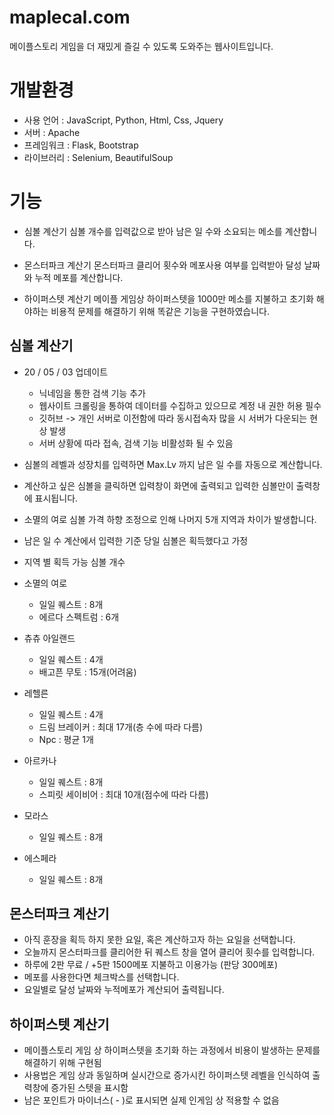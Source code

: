 # maplecal.com
메이플스토리 게임을 더 재밌게 즐길 수 있도록 도와주는 웹사이트입니다.

# 개발환경
* 사용 언어 : JavaScript, Python, Html, Css, Jquery
* 서버 : Apache
* 프레임워크 : Flask, Bootstrap
* 라이브러리 : Selenium, BeautifulSoup

# 기능
* 심볼 계산기
심볼 개수를 입력값으로 받아 남은 일 수와 소요되는 메소를 계산합니다.

* 몬스터파크 계산기
몬스터파크 클리어 횟수와 메포사용 여부를 입력받아 달성 날짜와 누적 메포를 계산합니다.

* 하이퍼스텟 계산기
메이플 게임상 하이퍼스텟을 1000만 메소를 지불하고 초기화 해야하는 비용적 문제를
해결하기 위해 똑같은 기능을 구현하였습니다.

## 심볼 계산기
* 20 / 05 / 03 업데이트
	* 닉네임을 통한 검색 기능 추가
	* 웹사이트 크롤링을 통하여 데이터를 수집하고 있으므로 계정 내 권한 허용 필수
	* 깃허브 -> 개인 서버로 이전함에 따라 동시접속자 많을 시 서버가 다운되는 현상 발생
	* 서버 상황에 따라 접속, 검색 기능 비활성화 될 수 있음


* 심볼의 레벨과 성장치를 입력하면 Max.Lv 까지 남은 일 수를 자동으로 계산합니다.
* 계산하고 싶은 심볼을 클릭하면 입력창이 화면에 출력되고 입력한 심볼만이 출력창에 표시됩니다.
* 소멸의 여로 심볼 가격 하향 조정으로 인해 나머지 5개 지역과 차이가 발생합니다.
* 남은 일 수 계산에서 입력한 기준 당일 심볼은 획득했다고 가정
* 지역 별 획득 가능 심볼 개수
* 소멸의 여로
	* 일일 퀘스트 : 8개
	* 에르다 스펙트럼 : 6개
* 츄츄 아일랜드
	* 일일 퀘스트 : 4개
	* 배고픈 무토 : 15개(어려움)
* 레헬른
	* 일일 퀘스트 : 4개
	* 드림 브레이커 : 최대 17개(층 수에 따라 다름)
	* Npc : 평균 1개
* 아르카나
	* 일일 퀘스트 : 8개
	* 스피릿 세이비어 : 최대 10개(점수에 따라 다름)
* 모라스
	* 일일 퀘스트 : 8개
* 에스페라
	* 일일 퀘스트 : 8개

## 몬스터파크 계산기
* 아직 훈장을 획득 하지 못한 요일, 혹은 계산하고자 하는 요일을 선택합니다.
* 오늘까지 몬스터파크를 클리어한 뒤 퀘스트 창을 열어 클리어 횟수를 입력합니다.
* 하루에 2판 무료 / +5판 1500메포 지불하고 이용가능 (판당 300메포)
* 메포를 사용한다면 체크박스를 선택합니다.
* 요일별로 달성 날짜와 누적메포가 계산되어 출력됩니다.

## 하이퍼스텟 계산기
* 메이플스토리 게임 상 하이퍼스텟을 초기화 하는 과정에서 비용이 발생하는 문제를 해결하기 위해 구현됨
* 사용법은 게임 상과 동일하며 실시간으로 증가시킨 하이퍼스텟 레벨을 인식하여 출력창에 증가된 스텟을 표시함
* 남은 포인트가 마이너스( - )로 표시되면 실제 인게임 상 적용할 수 없음
